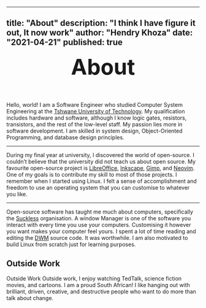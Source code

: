 
---
title: "About"
description: "I think I have figure it out, It now work"
author: "Hendry Khoza"
date: "2021-04-21"
published: true
---

<script lang="ts">
	import { Line, WrittenBy   } from '$lib';
	import PageHead from '$lib/components/PageHead.svelte';
</script>

<style>
h1 {
	margin: 0;
}

center {
	margin-bottom: 3.5rem;
}
hr {
    color: transparent;
    }

.post-title {
	font-family: var(--font-mono);
	font-size: 3.5rem;
	text-align: center;
	padding: 0;
}

@media (min-width: 490px) {
    h1 {
        margin-bottom: 0;
    }
}
</style>


<PageHead title="Home" description="A litle more information about me" />

<WrittenBy name="Hendry" date="" />
<h1 class="post-title">About</h1>
<center>
    <Line width={5} />
</center>


Hello, world! I am a Software Engineer who studied Computer System Engineering
at the [Tshwane University of Technology](https://www.tut.ac.za/). My qualification includes hardware and
software, although I know logic gates, resistors, transistors, and the rest of
the low-level staff. My passion lies more in software development. I am skilled
in system design, Object-Oriented Programming, and database design principles.

---

During my final year at university, I discovered the world of open-source. I
couldn’t believe that the university did not teach us about open source. My
favourite open-source project is [LibreOffice](https://www.libreoffice.org/),
[Inkscape](https://inkscape.org/), [Gimp](https://www.gimp.org/), and
[Neovim](https://neovim.io/). One
of my goals is to contribute my skill to most of those projects. I remember
when I started using Linux. I felt a sense of accomplishment and freedom to use
an operating system that you can customise to whatever you like.

---

Open-source software has taught me much about computers, specifically the
[Suckless](https://dwm.suckless.org/) organisation. A window Manager is one of the software you interact
with every time you use your computers. Customising it however you want makes
your computer feel yours. I spent a lot of time reading and editing the [DWM](https://dwm.suckless.org/)
source code. It was worthwhile. I am also motivated to build Linux from scratch
just for learning purposes.


## Outside Work

Outside Work Outside work, I enjoy watching
TedTalk, science fiction movies, and cartoons. I am a proud South African! I
like hanging out with brilliant, driven, creative, and destructive people who
want to do more than talk about change.


